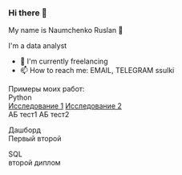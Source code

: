 ### Hi there 👋

My name is Naumchenko Ruslan 🙋

I'm a data analyst

- 🔭 I'm currently freelancing
- 📫 How to reach me: EMAIL, TELEGRAM ssulki

Примеры моих работ:  
Python    
[Исследование 1](https://github.com/NaumchenkoRA/Portfolio/tree/main/01.%20Исследование%20данных%20сервиса%20“Яндекс.Музыка”%20—%20сравнение%20пользователей%20двух%20городов)  [Исследование 2](https://github.com/NaumchenkoRA/Portfolio/tree/main/01.%20Исследование%20данных%20сервиса%20“Яндекс.Музыка”%20—%20сравнение%20пользователей%20двух%20городов)      
АБ тест1  АБ тест2

Дашборд  
Первый второй  

SQL  
второй диплом  


